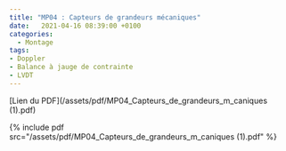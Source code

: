 ```yaml
---
title: "MP04 : Capteurs de grandeurs mécaniques"
date:   2021-04-16 08:39:00 +0100
categories:
  - Montage
tags:
- Doppler
- Balance à jauge de contrainte
- LVDT
---
```

[Lien du PDF](/assets/pdf/MP04_Capteurs_de_grandeurs_m_caniques (1).pdf)

{% include pdf src="/assets/pdf/MP04_Capteurs_de_grandeurs_m_caniques (1).pdf" %}
